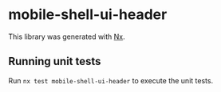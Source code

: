 # mobile-shell-ui-header

This library was generated with [Nx](https://nx.dev).

## Running unit tests

Run `nx test mobile-shell-ui-header` to execute the unit tests.
